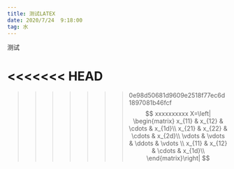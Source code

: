 ```yaml
---
title: 测试LATEX
date: 2020/7/24  9:18:00
tag: 水
---
```


测试


<<<<<<< HEAD
=======




>>>>>>> 0e98d50681d9609e2518f77ec6d1897081b46fcf
$$
xxxxxxxxxx X=\left|    \begin{matrix}        x_{11} & x_{12} & \cdots & x_{1d}\\        x_{21} & x_{22} & \cdots & x_{2d}\\        \vdots & \vdots & \ddots & \vdots \\        x_{11} & x_{12} & \cdots & x_{1d}\\    \end{matrix}\right|
$$